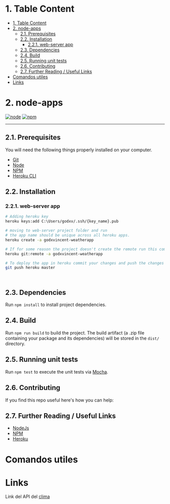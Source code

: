 # 1. Table Content

- [1. Table Content](#1-table-content)
- [2. node-apps](#2-node-apps)
  - [2.1. Prerequisites](#21-prerequisites)
  - [2.2. Installation](#22-installation)
    - [2.2.1. web-server app](#221-web-server-app)
  - [2.3. Dependencies](#23-dependencies)
  - [2.4. Build](#24-build)
  - [2.5. Running unit tests](#25-running-unit-tests)
  - [2.6. Contributing](#26-contributing)
  - [2.7. Further Reading / Useful Links](#27-further-reading--useful-links)
- [Comandos utiles](#comandos-utiles)
- [Links](#links)

# 2. node-apps

[![node](https://img.shields.io/badge/node-v14.16.1-yellow.svg)](https://nodejs.org)
[![npm](https://img.shields.io/badge/npm-v6.14.12-red.svg)](https://www.npmjs.com/)

---

## 2.1. Prerequisites

You will need the following things properly installed on your computer.

- [Git](http://git-scm.com/)
- [Node](https://nodejs.org)
- [NPM](https://www.npmjs.com/)
- [Heroku CLI](https://devcenter.heroku.com/articles/heroku-cli)

## 2.2. Installation

### 2.2.1. web-server app

```sh
# Adding heroku key
heroku keys:add C:\Users/godxv/.ssh/{key_name}.pub

# moving to web-server project folder and run
# the app name should be unique across all heroku apps.
heroku create -a godxvincent-weatherapp

# If for some reason the project doesn't create the remote run this command
heroku git:remote -a godxvincent-weatherapp

# To deploy the app in heroku commit your changes and push the changes
git push heroku master




```

## 2.3. Dependencies

Run `npm install` to install project dependencies.

## 2.4. Build

Run `npm run build` to build the project. The build artifact (a .zip file containing your package and its dependencies) will be stored in the `dist/` directory.

## 2.5. Running unit tests

Run `npm test` to execute the unit tests via [Mocha](https://mochajs.org/).

## 2.6. Contributing

If you find this repo useful here's how you can help:

## 2.7. Further Reading / Useful Links

- [NodeJs](https://nodejs.org/en/about/)
- [NPM](https://www.npmjs.com/)
- [Heroku](https://www.heroku.com/)

# Comandos utiles

# Links

Link del API del [clima](https://weatherstack.com/)
